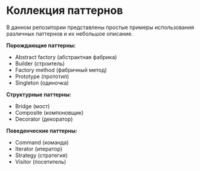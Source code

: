 # Коллекция паттернов

В данном репозитории представлены простые примеры использования различных паттернов и их небольшое описание.

**Порождающие паттерны:**
* Abstract factory (абстрактная фабрика)
* Builder (строитель)
* Factory method (фабричный метод)
* Prototype (прототип)
* Singleton (одиночка)

**Структурные паттерны:**
* Bridge (мост)
* Composite (компоновщик)
* Decorator (декоратор)

**Поведенческие паттерны:**
* Command (команда)
* Iterator (итератор)
* Strategy (стратегия)
* Visitor (посетитель)
